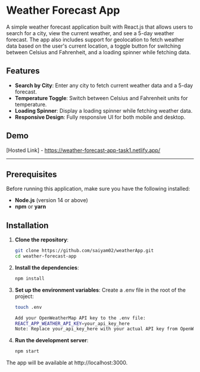 # Weather Forecast App

A simple weather forecast application built with React.js that allows users to search for a city, view the current weather, and see a 5-day weather forecast. The app also includes support for geolocation to fetch weather data based on the user's current location, a toggle button for switching between Celsius and Fahrenheit, and a loading spinner while fetching data.

## Features
- **Search by City**: Enter any city to fetch current weather data and a 5-day forecast.
- **Temperature Toggle**: Switch between Celsius and Fahrenheit units for temperature.
- **Loading Spinner**: Display a loading spinner while fetching weather data.
- **Responsive Design**: Fully responsive UI for both mobile and desktop.

## Demo
[Hosted Link] - https://weather-forecast-app-task1.netlify.app/

---

## Prerequisites
Before running this application, make sure you have the following installed:

- **Node.js** (version 14 or above)
- **npm** or **yarn**

## Installation

1. **Clone the repository**:
   ```bash
   git clone https://github.com/saiyam02/weatherApp.git
   cd weather-forecast-app
   
2. **Install the dependencies**:
    ```bash
    npm install
3. **Set up the environment variables**:
    Create a .env file in the root of the project:
    ```bash
    touch .env

    Add your OpenWeatherMap API key to the .env file:
    REACT_APP_WEATHER_API_KEY=your_api_key_here    
    Note: Replace your_api_key_here with your actual API key from OpenWeatherMap.
4. **Run the development server**:
    ```bash
    npm start

The app will be available at http://localhost:3000.
